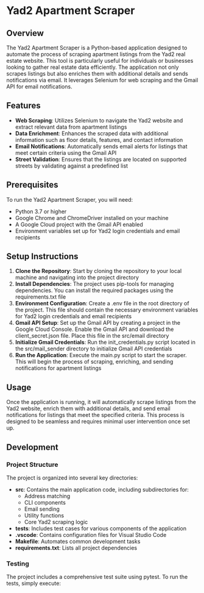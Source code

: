 # Yad2 Apartment Scraper

## Overview
The Yad2 Apartment Scraper is a Python-based application designed to automate the process of scraping apartment listings from the Yad2 real estate website. This tool is particularly useful for individuals or businesses looking to gather real estate data efficiently. The application not only scrapes listings but also enriches them with additional details and sends notifications via email. It leverages Selenium for web scraping and the Gmail API for email notifications.

## Features
- **Web Scraping**: Utilizes Selenium to navigate the Yad2 website and extract relevant data from apartment listings
- **Data Enrichment**: Enhances the scraped data with additional information such as floor details, features, and contact information
- **Email Notifications**: Automatically sends email alerts for listings that meet certain criteria using the Gmail API
- **Street Validation**: Ensures that the listings are located on supported streets by validating against a predefined list

## Prerequisites
To run the Yad2 Apartment Scraper, you will need:
- Python 3.7 or higher
- Google Chrome and ChromeDriver installed on your machine
- A Google Cloud project with the Gmail API enabled
- Environment variables set up for Yad2 login credentials and email recipients

## Setup Instructions
1. **Clone the Repository**: Start by cloning the repository to your local machine and navigating into the project directory
2. **Install Dependencies**: The project uses pip-tools for managing dependencies. You can install the required packages using the requirements.txt file
3. **Environment Configuration**: Create a .env file in the root directory of the project. This file should contain the necessary environment variables for Yad2 login credentials and email recipients
4. **Gmail API Setup**: Set up the Gmail API by creating a project in the Google Cloud Console. Enable the Gmail API and download the client_secret.json file. Place this file in the src/email directory
5. **Initialize Gmail Credentials**: Run the init_credentials.py script located in the src/mail_sender directory to initialize Gmail API credentials
6. **Run the Application**: Execute the main.py script to start the scraper. This will begin the process of scraping, enriching, and sending notifications for apartment listings

## Usage
Once the application is running, it will automatically scrape listings from the Yad2 website, enrich them with additional details, and send email notifications for listings that meet the specified criteria. This process is designed to be seamless and requires minimal user intervention once set up.

## Development

### Project Structure
The project is organized into several key directories:
- **src**: Contains the main application code, including subdirectories for:
  - Address matching
  - CLI components
  - Email sending
  - Utility functions
  - Core Yad2 scraping logic
- **tests**: Includes test cases for various components of the application
- **.vscode**: Contains configuration files for Visual Studio Code
- **Makefile**: Automates common development tasks
- **requirements.txt**: Lists all project dependencies

### Testing
The project includes a comprehensive test suite using pytest. To run the tests, simply execute: